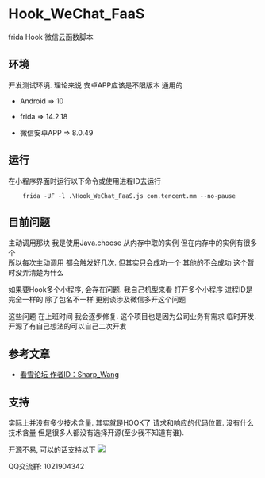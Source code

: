 # Hook_WeChat_FaaS
frida Hook 微信云函数脚本


## 环境

开发测试环境. 理论来说 安卓APP应该是不限版本 通用的

 - Android => 10

- frida => 14.2.18

- 微信安卓APP => 8.0.49



## 运行


在小程序界面时运行以下命令或使用进程ID去运行
```
    frida -UF -l .\Hook_WeChat_FaaS.js com.tencent.mm --no-pause
```

## 目前问题

主动调用那块 我是使用Java.choose 从内存中取的实例 但在内存中的实例有很多个  
所以每次主动调用 都会触发好几次. 但其实只会成功一个 其他的不会成功 这个暂时没弄清楚为什么
  
如果要Hook多个小程序, 会存在问题. 我自己机型来看 打开多个小程序 进程ID是完全一样的 除了包名不一样
更别谈涉及微信多开这个问题
  
这些问题 在上班时间 我会逐步修复. 这个项目也是因为公司业务有需求 临时开发. 开源了有自己想法的可以自己二次开发


## 参考文章

 - [看雪论坛 作者ID：Sharp_Wang](https://mp.weixin.qq.com/s/7yZzf4V-2fcn-jRwm4uO-w)

## 支持

实际上并没有多少技术含量. 其实就是HOOK了 请求和响应的代码位置. 没有什么技术含量
但是很多人都没有选择开源(至少我不知道有谁).

开源不易, 可以的话支持以下
![](https://github.com/FourTwooo/Hook_WeChat_FaaS/blob/main/wx.jpg?raw=true)
  
QQ交流群: 1021904342
